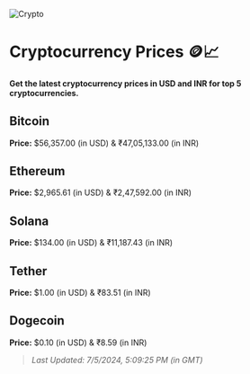 
![Crypto](https://www.techguide.com.au/wp-content/uploads/2020/11/crypto3.jpeg)

# Cryptocurrency Prices 🪙📈

#### Get the latest cryptocurrency prices in USD and INR for top 5 cryptocurrencies.

## Bitcoin

**Price:** $56,357.00 (in USD) & ₹47,05,133.00 (in INR)

## Ethereum

**Price:** $2,965.61 (in USD) & ₹2,47,592.00 (in INR)

## Solana

**Price:** $134.00 (in USD) & ₹11,187.43 (in INR)

## Tether

**Price:** $1.00 (in USD) & ₹83.51 (in INR)

## Dogecoin

**Price:** $0.10 (in USD) & ₹8.59 (in INR)

> _Last Updated: 7/5/2024, 5:09:25 PM (in GMT)_
